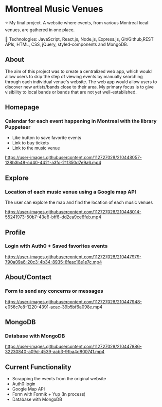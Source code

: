 # Montreal Music Venues
⭐ My final project. A website where events, from various Montreal local venues, are gathered in one place.

🌱 Technologies: JavaScript, React.js, Node.js, Express.js, Git/Github,REST APIs, HTML, CSS, jQuery, styled-components and MongoDB.

## About
The aim of this project was to create a centralized web app, which would allow users to skip the step of viewing events by manually searching through each individual venue's website. The web app would allow users to discover new artists/bands close to their area. My primary focus is to give visibility to local bands or bands that are not yet well-established.

## Homepage 
### Calendar for each event happening in Montreal with the library Puppeteer
- Like button to save favorite events
- Link to buy tickets 
- Link to the music venue

https://user-images.githubusercontent.com/112727028/210448057-128b3b48-cd40-4421-a3fc-211350d7e9a6.mp4


## Explore 
### Location of each music venue using a Google map API 
The user can explore the map and find the location of each music venues

https://user-images.githubusercontent.com/112727028/210448014-55241973-50b7-43e6-bff6-dd2ea9ce6feb.mp4


## Profile
### Login with Auth0 + Saved favorites events 

https://user-images.githubusercontent.com/112727028/210447979-790a09a6-20c3-4b34-8935-6feac16e1e7c.mp4


## About/Contact
### Form to send any concerns or messages

https://user-images.githubusercontent.com/112727028/210447948-e056c7e8-1220-4391-acac-39b5bf6a098e.mp4

## MongoDB
### Database with MongoDB 

https://user-images.githubusercontent.com/112727028/210447886-32230840-a09d-4539-aab3-9fba4d800741.mp4

## Current Functionality 
- Scrapping the events from the original website
- Auth0 login
- Google Map API
- Form with Formik + Yup (In process)
- Database with MongoDB
